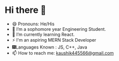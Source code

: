 # Hi there 👋
 - 😄 Pronouns: He/His
 - 🔭 I’m a sophomore year Engineering Student.
 - 🌱 I’m currently learning React.
 - ⚡ I'm an aspiring MERN Stack Developer
 - 🎆Languages Known : JS, C++, Java
 - 📫 How to reach me: kaushik445566@gmail.com

